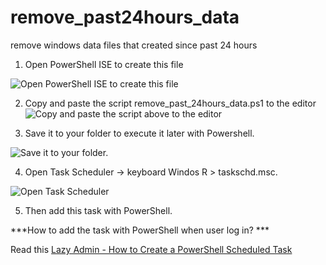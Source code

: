 # remove_past24hours_data
remove windows data files that created since past 24 hours

1. Open PowerShell ISE to create this file

![Open PowerShell ISE to create this file](https://transfer.sh/3jmIaJNf7S/1.PNG)

2. Copy and paste the script remove_past_24hours_data.ps1 to the editor
  ![Copy and paste the script above to the editor](https://transfer.sh/HXD4cAJMWB/2.PNG)

3. Save it to your folder to execute it later with Powershell.

 ![Save it to your folder.](https://transfer.sh/i1r1aDI6Fo/3.PNG)

4. Open Task Scheduler -> keyboard Windos R > taskschd.msc.

 ![Open Task Scheduler](https://transfer.sh/ntVm986Biz/4.PNG)
  


5. Then add this task with PowerShell.



***How to add the task with PowerShell when user log in? ***

Read this [Lazy Admin - How to Create a PowerShell Scheduled Task](https://lazyadmin.nl/powershell/how-to-create-a-powershell-scheduled-task/)






